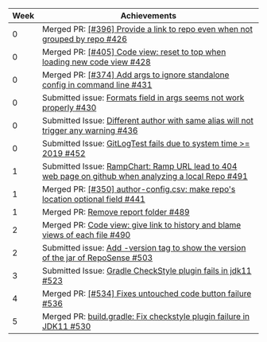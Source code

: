 Week | Achievements
---- | ------------
0 | Merged PR: [[#396] Provide a link to repo even when not grouped by repo #426](https://github.com/reposense/RepoSense/pull/426)
0 | Merged PR: [[#405] Code view: reset to top when loading new code view #428](https://github.com/reposense/RepoSense/pull/428)
0 | Merged PR: [[#374] Add args to ignore standalone config in command line #431](https://github.com/reposense/RepoSense/pull/431)
0 | Submitted issue: [Formats field in args seems not work properly #430](https://github.com/reposense/RepoSense/issues/430)
0 | Submitted Issue: [Different author with same alias will not trigger any warning #436](https://github.com/reposense/RepoSense/issues/436)
0 | Submitted Issue: [GitLogTest fails due to system time >= 2019 #452](https://github.com/reposense/RepoSense/issues/452)
1 | Submitted Issue: [RampChart: Ramp URL lead to 404 web page on github when analyzing a local Repo #491](https://github.com/reposense/RepoSense/issues/491)
1 | Merged PR: [[#350] author-config.csv: make repo's location optional field #441](https://github.com/reposense/RepoSense/pull/441)
1 | Merged PR: [Remove report folder #489](https://github.com/reposense/RepoSense/pull/489)
2 | Merged PR: [Code view: give link to history and blame views of each file #490](https://github.com/reposense/RepoSense/pull/490)
2 | Submitted issue: [Add -version tag to show the version of the jar of RepoSense #503](https://github.com/reposense/RepoSense/issues/503)
3 | Submitted Issue: [Gradle CheckStyle plugin fails in jdk11 #523](https://github.com/reposense/RepoSense/issues/523)
4 | Merged PR: [[#534] Fixes untouched code button failure #536](https://github.com/reposense/RepoSense/pull/536)
5 | Merged PR: [build.gradle: Fix checkstyle plugin failure in JDK11 #530](https://github.com/reposense/RepoSense/pull/530)
